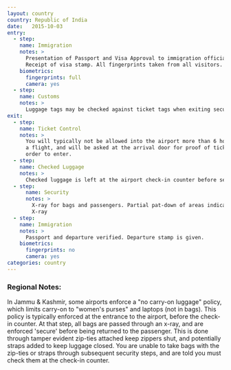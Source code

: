 ```yaml
---
layout: country
country: Republic of India
date:   2015-10-03
entry:
  - step:
    name: Immigration
    notes: >
      Presentation of Passport and Visa Approval to immigration official.
      Receipt of visa stamp. All fingerprints taken from all visitors.
    biometrics:
      fingerprints: full
      camera: yes
  - step:
    name: Customs
    notes: >
      Luggage tags may be checked against ticket tags when exiting secure area.
exit:
  - step:
    name: Ticket Control
    notes: >
      You will typically not be allowed into the airport more than 6 hours before
      a flight, and will be asked at the arrival door for proof of ticket in
      order to enter.
  - step:
    name: Checked Luggage
    notes: >
      Checked luggage is left at the airport check-in counter before security.
  - step:
      name: Security
      notes: >
        X-ray for bags and passengers. Partial pat-down of areas indicated by
        X-ray
  - step:
    name: Immigration
    notes: >
      Passport and departure verified. Departure stamp is given.
    biometrics:
      fingerprints: no
      camera: yes
categories: country
---
```


<h3>Regional Notes:</h3>
In Jammu & Kashmir, some airports enforce a "no carry-on luggage" policy, which
limits carry-on to "women's purses" and laptops (not in bags). This policy is
typically enforced at the entrance to the airport, before the check-in counter.
At that step, all bags are passed through an x-ray, and are enforced
'secure' before being returned to the passenger. This is done through
tamper evident zip-ties attached keep zippers shut, and potentially straps added
to keep luggage closed. You are unable to take bags with the zip-ties or straps
through subsequent security steps, and are told you must check them at the
check-in counter.
